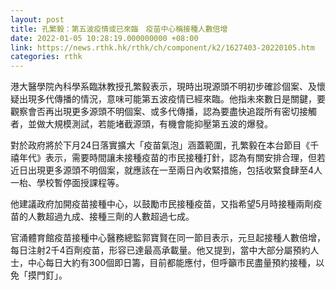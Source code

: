 ```yaml
---
layout: post
title: 孔繁毅：第五波疫情或已來臨　疫苗中心稱接種人數倍增
date: 2022-01-05 10:28:19.000000000 +08:00
link: https://news.rthk.hk/rthk/ch/component/k2/1627403-20220105.htm
categories: rthk
---
```


港大醫學院內科學系臨牀教授孔繁毅表示，現時出現源頭不明初步確診個案、及懷疑出現多代傳播的情況，意味可能第五波疫情已經來臨。他指未來數日是關鍵，要觀察會否再出現更多源頭不明個案、或多代傳播，認為要盡快追蹤所有密切接觸者，並做大規模測試，若能堵截源頭，有機會能抑壓第五波的爆發。

對於政府將於下月24日落實擴大「疫苗氣泡」涵蓋範圍，孔繁毅在本台節目《千禧年代》表示，需要時間讓未接種疫苗的市民接種打針，認為有關安排合理，但若近日出現更多源頭不明個案，就應該在一至兩日內收緊措施，包括收緊食肆至4人一枱、學校暫停面授課程等。

他建議政府加開疫苗接種中心，以鼓勵市民接種疫苗，又指希望5月時接種兩劑疫苗的人數超過九成、接種三劑的人數超過七成。

官涌體育館疫苗接種中心醫務總監郭寶賢在同一節目表示，元旦起接種人數倍增，每日注射2千4百劑疫苗，形容已達最高承載量。他又提到，當中大部分屬預約人士，中心每日大約有300個即日籌，目前都能應付，但呼籲市民盡量預約接種，以免「摸門釘」。
